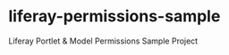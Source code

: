 liferay-permissions-sample
==========================

Liferay Portlet &amp; Model Permissions Sample Project
